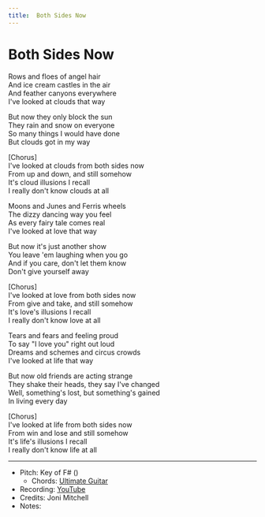 ```yaml
---
title:  Both Sides Now
---
```



# Both Sides Now

Rows and floes of angel hair  
And ice cream castles in the air  
And feather canyons everywhere  
I've looked at clouds that way  
  
But now they only block the sun  
They rain and snow on everyone  
So many things I would have done  
But clouds got in my way  
  
[Chorus]  
I've looked at clouds from both sides now  
From up and down, and still somehow  
It's cloud illusions I recall  
I really don't know clouds at all  
  
Moons and Junes and Ferris wheels  
The dizzy dancing way you feel  
As every fairy tale comes real  
I've looked at love that way  
  
But now it's just another show  
You leave 'em laughing when you go  
And if you care, don't let them know  
Don't give yourself away  
  
[Chorus]  
I've looked at love from both sides now  
From give and take, and still somehow  
It's love's illusions I recall  
I really don't know love at all  
  
Tears and fears and feeling proud  
To say "I love you" right out loud  
Dreams and schemes and circus crowds  
I've looked at life that way  
  
But now old friends are acting strange  
They shake their heads, they say I've changed  
Well, something's lost, but something's gained  
In living every day  
  
[Chorus]  
I've looked at life from both sides now  
From win and lose and still somehow  
It's life's illusions I recall  
I really don't know life at all  


---
* Pitch: Key of F# ()
  * Chords: [Ultimate Guitar](https://tabs.ultimate-guitar.com/tab/joni-mitchell/both-sides-now-chords-1488889)
* Recording: [YouTube](https://www.youtube.com/watch?v=Pbn6a0AFfnM)
* Credits: Joni Mitchell
* Notes: 
